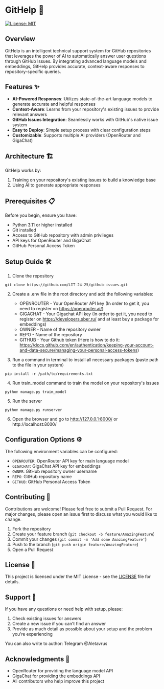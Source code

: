 # GitHelp 🚀

[![License: MIT](https://img.shields.io/badge/License-MIT-yellow.svg)](https://opensource.org/licenses/MIT)

## Overview

GitHelp is an intelligent technical support system for GitHub repositories that leverages the power of AI to automatically answer user questions through GitHub Issues. By integrating advanced language models and embeddings, GitHelp provides accurate, context-aware responses to repository-specific queries.

## Features ✨

- **AI-Powered Responses**: Utilizes state-of-the-art language models to generate accurate and helpful responses
- **Context-Aware**: Learns from your repository's existing issues to provide relevant answers
- **GitHub Issues Integration**: Seamlessly works with GitHub's native issue system
- **Easy to Deploy**: Simple setup process with clear configuration steps
- **Customizable**: Supports multiple AI providers (OpenRouter and GigaChat)

## Architecture 🏗️

GitHelp works by:
1. Training on your repository's existing issues to build a knowledge base
2. Using AI to generate appropriate responses

## Prerequisites 📋

Before you begin, ensure you have:
- Python 3.11 or higher installed
- Git installed
- Access to GitHub repository with admin privileges
- API keys for OpenRouter and GigaChat
- GitHub Personal Access Token

## Setup Guide 🛠️

1. Clone the repository
```
git clone https://github.com/LIT-24-25/github-issues.git
```
2. Create a .env file in the root directory and add the following variables:
    - OPENROUTER - Your OpenRouter API key (In order to get it, you need to register on https://openrouter.ai/)
    - GIGACHAT - Your Gigachat API key (In order to get it, you need to register on https://developers.sber.ru/ and at least buy a package for embeddings)
    - OWNER - Name of the repository owner
    - REPO - Name of the repository
    - GITHUB - Your Github token (Here is how to do it: https://docs.github.com/en/authentication/keeping-your-account-and-data-secure/managing-your-personal-access-tokens)

3. Run a command in terminal to install all necessary packages (paste path to the file in your system)
```
pip install -r /path/to/requirements.txt
```

4. Run train_model command to train the model on your repository's issues
```
python manage.py train_model
```

5. Run the server
```
python manage.py runserver
```

6. Open the browser and go to http://127.0.0.1:8000/ or http://localhost:8000/

## Configuration Options ⚙️

The following environment variables can be configured:
- `OPENROUTER`: OpenRouter API key for main language model
- `GIGACHAT`: GigaChat API key for embeddings
- `OWNER`: GitHub repository owner username
- `REPO`: GitHub repository name
- `GITHUB`: GitHub Personal Access Token

## Contributing 🤝

Contributions are welcome! Please feel free to submit a Pull Request. For major changes, please open an issue first to discuss what you would like to change.

1. Fork the repository
2. Create your feature branch (`git checkout -b feature/AmazingFeature`)
3. Commit your changes (`git commit -m 'Add some AmazingFeature'`)
4. Push to the branch (`git push origin feature/AmazingFeature`)
5. Open a Pull Request

## License 📄

This project is licensed under the MIT License - see the [LICENSE](LICENSE) file for details.

## Support 💬

If you have any questions or need help with setup, please:
1. Check existing issues for answers
2. Create a new issue if you can't find an answer
3. Provide as much detail as possible about your setup and the problem you're experiencing

You can also write to author:
Telegram @Aletavrus
## Acknowledgments 🙏

- OpenRouter for providing the language model API
- GigaChat for providing the embeddings API
- All contributors who help improve this project
